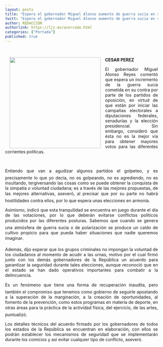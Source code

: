 ```yaml
---
layout: posts
title: "Espera el gobernador Miguel Alonso aumento de guerra sucia en su contra"
twitt: "Espera el gobernador Miguel Alonso aumento de guerra sucia en su contra"
author: REDACCION
authorlink: https://ljz.mx/acercade.html
categories: ["Portada"]
published: true
---
```

<p style="text-align: justify;">
   
</p>

<div>
  <strong><a href="index.php?option=com_content&view=article&id=15090:espera-el-gobernador-miguel-alonso-aumento-de-guerra-sucia-en-su-contra&catid=75:sociedad-y-justicia&Itemid=129"><img src="images/stories/fotos_marzo/p5 entrevista mar.jpg" border="0" width="300" style="margin-left: 15px; margin-right: 15px; float: left;" /></a></strong><strong>CESAR PEREZ</strong>
</div>



<p style="text-align: justify;">
  El gobernador Miguel Alonso Reyes comentó que espera un incremento de la guerra sucia cometida en su contra por parte de los partidos de oposición, en virtud de que están por iniciar las campañas electorales a diputaciones federales, senadurías y la elección presidencial. Sin embargo, consideró que ésta no es la mejor vía para obtener mayores votos para las diferentes corrientes políticas.
</p>

 

<p style="text-align: justify;">
  Entiendo que van a agudizar algunos partidos el golpeteo, y es precisamente lo que yo decía, no es golpeando, no es agrediendo, no es insultando, tergiversando las cosas como se puede obtener la conquista de la simpatía o voluntad ciudadana; es a través de las mejores propuestas, de las mejores alternativas, aseveró, al precisar que por su parte no habrá hostilidades contra ellos, por lo que espera unas elecciones en armonía.
</p>

<p style="text-align: justify;">
  Asimismo, indicó que esta tranquilidad se encuentra en juego durante el día de las votaciones, por lo que deberán evitarse conflictos políticos producidos por las diferentes posturas. Sabemos que cuando se genera una atmósfera de guerra sucia o de polarización se produce un caldo de cultivo propicio para que pueda haber situaciones que nadie queremos imaginar.
</p>

<p style="text-align: justify;">
  Además, dijo esperar que los grupos criminales no impongan la voluntad de los ciudadanos al momento de acudir a las urnas, motivo por el cual firmó junto con los demás gobernadores de la República un acuerdo para garantizar la seguridad durante tales elecciones, aunque reconoció que en el estado se han dado operativos importantes para combatir a la delincuencia.
</p>

<p style="text-align: justify;">
  Es un fenómeno que tiene una forma de recuperación inaudita, pero también el compromiso que tenemos como gobierno de seguirle apostando a la superación de la marginación, a la creación de oportunidades, al fomento de la prevención, como estos programas en materia de deporte, en otras áreas para la práctica de la actividad física, del ejercicio, de las artes, puntualizó.
</p>

<p style="text-align: justify;">
  Los detalles técnicos del acuerdo firmado por los gobernadores de todos los estados de la República se encuentran en elaboración, con ellos se podrán establecer los mecanismos de seguridad que se implementarán durante los comicios y así evitar cualquier tipo de conflicto, aseveró.
</p>
